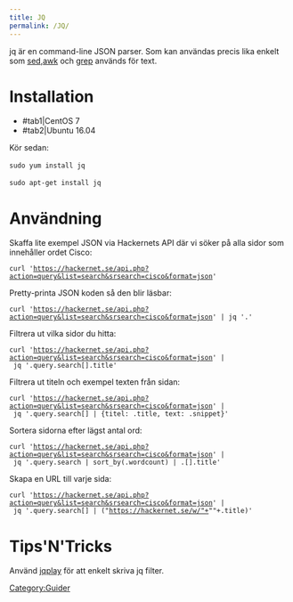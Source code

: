 ```yaml
---
title: JQ
permalink: /JQ/
---
```


jq är en command-line JSON parser. Som kan användas precis lika enkelt
som [sed](/sed "wikilink"),[awk](/awk "wikilink") och
[grep](/grep "wikilink") används för text.

Installation
============

-   <btn data-toggle="tab" class="">\#tab1\|CentOS 7</btn>
-   <btn data-toggle="tab" class="">\#tab2\|Ubuntu 16.04</btn>

<div class="tab-content">
<div id="tab1" class="tab-pane fade in active">
Kör sedan:

`sudo yum install jq`
`  `

</div>
<div id="tab2" class="tab-pane fade">

`sudo apt-get install jq`
`  `

</div>
</div>

Användning
==========

Skaffa lite exempel JSON via Hackernets API där vi söker på alla sidor
som innehåller ordet Cisco:

`curl '`[`https://hackernet.se/api.php?action=query&list=search&srsearch=cisco&format=json`](https://hackernet.se/api.php?action=query&list=search&srsearch=cisco&format=json)`'`

Pretty-printa JSON koden så den blir läsbar:

`curl '`[`https://hackernet.se/api.php?action=query&list=search&srsearch=cisco&format=json`](https://hackernet.se/api.php?action=query&list=search&srsearch=cisco&format=json)`' | jq '.'`

Filtrera ut vilka sidor du hitta:

`curl '`[`https://hackernet.se/api.php?action=query&list=search&srsearch=cisco&format=json`](https://hackernet.se/api.php?action=query&list=search&srsearch=cisco&format=json)`' | jq '.query.search[].title'`

Filtrera ut titeln och exempel texten från sidan:

`curl '`[`https://hackernet.se/api.php?action=query&list=search&srsearch=cisco&format=json`](https://hackernet.se/api.php?action=query&list=search&srsearch=cisco&format=json)`' | jq '.query.search[] | {titel: .title, text: .snippet}'`

Sortera sidorna efter lägst antal ord:

`curl '`[`https://hackernet.se/api.php?action=query&list=search&srsearch=cisco&format=json`](https://hackernet.se/api.php?action=query&list=search&srsearch=cisco&format=json)`' | jq '.query.search | sort_by(.wordcount) | .[].title'`

Skapa en URL till varje sida:

`curl '`[`https://hackernet.se/api.php?action=query&list=search&srsearch=cisco&format=json`](https://hackernet.se/api.php?action=query&list=search&srsearch=cisco&format=json)`' | jq '.query.search[] | ("`[`https://hackernet.se/w/"+`](https://hackernet.se/w/%22+)`""+.title)'`

Tips'N'Tricks
=============

Använd [jqplay](https://jqplay.org/) för att enkelt skriva jq filter.

[Category:Guider](/Category:Guider "wikilink")